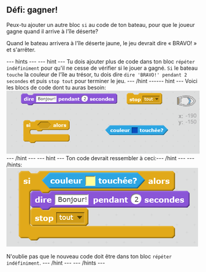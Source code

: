 ## Défi: gagner!

Peux-tu ajouter un autre bloc `si` au code de ton bateau, pour que le joueur gagne quand il arrive à l'île déserte?

Quand le bateau arrivera à l'île déserte jaune, le jeu devrait dire « BRAVO! » et s'arrêter.

\--- hints \--- \--- hint \--- Tu dois ajouter plus de code dans ton bloc `répéter indéfiniment` pour qu'il ne cesse de vérifier si le jouer a gagné. `Si` le bateau `touche` la couleur de l'île au trésor, tu dois dire `dire 'BRAVO!' pendant 2 secondes` et puis `stop tout` pour terminer le jeu. \--- /hint \---\--- hint \--- Voici les blocs de code dont tu auras besoin: ![screenshot](images/boat-win-blocks.png) \--- /hint \--- \--- hint \--- Ton code devrait ressembler à ceci:\--- /hint \--- \--- /hints: ![screenshot](images/boat-win-code.png)

N'oublie pas que le nouveau code doit être dans ton bloc `répéter indéfiniment`. \--- /hint \--- \--- /hints \---